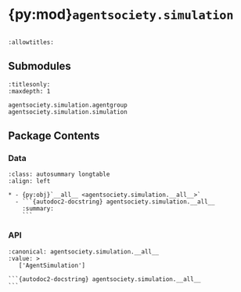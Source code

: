 # {py:mod}`agentsociety.simulation`

```{py:module} agentsociety.simulation
```

```{autodoc2-docstring} agentsociety.simulation
:allowtitles:
```

## Submodules

```{toctree}
:titlesonly:
:maxdepth: 1

agentsociety.simulation.agentgroup
agentsociety.simulation.simulation
```

## Package Contents

### Data

````{list-table}
:class: autosummary longtable
:align: left

* - {py:obj}`__all__ <agentsociety.simulation.__all__>`
  - ```{autodoc2-docstring} agentsociety.simulation.__all__
    :summary:
    ```
````

### API

````{py:data} __all__
:canonical: agentsociety.simulation.__all__
:value: >
   ['AgentSimulation']

```{autodoc2-docstring} agentsociety.simulation.__all__
```

````
